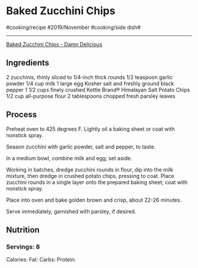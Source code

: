 # Baked Zucchini Chips
#cooking/recipe #2019/November #cooking/side dish#
- - - -
[Baked Zucchini Chips - Damn Delicious](https://damndelicious.net/2018/01/15/baked-zucchini-chips/)

## Ingredients
2 zucchinis, thinly sliced to 1/4-inch thick rounds
1/2 teaspoon garlic powder
1/4 cup milk
1 large egg
Kosher salt and freshly ground black pepper
1 1/2 cups finely crushed Kettle Brand® Himalayan Salt Potato Chips
1/2 cup all-purpose flour
2 tablespoons chopped fresh parsley leaves

## Process
Preheat oven to 425 degrees F. Lightly oil a baking sheet or coat with nonstick spray.

Season zucchini with garlic powder, salt and pepper, to taste.

In a medium bowl, combine milk and egg; set aside.

Working in batches, dredge zucchini rounds in flour, dip into the milk mixture, then dredge in crushed potato chips, pressing to coat. Place zucchini rounds in a single layer onto the prepared baking sheet; coat with nonstick spray.

Place into oven and bake golden brown and crisp, about 22-26 minutes.

Serve immediately, garnished with parsley, if desired.

## Nutrition
### Servings: 8
Calories: 
Fat: 
Carbs: 
Protein: 